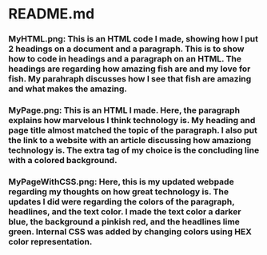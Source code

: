 # README.md
### MyHTML.png: This is an HTML code I made, showing how I put 2 headings on a document and a paragraph. This is to show how to code in headings and a paragraph on an HTML. The headings are regarding how amazing fish are and my love for fish. My parahraph discusses how I see that fish are amazing and what makes the amazing. 
### MyPage.png: This is an HTML I made. Here, the paragraph explains how marvelous I think technology is. My heading and page title almost matched the topic of the paragraph. I also put the link to a website with an article discussing how amaziong technology is. The extra tag of my choice is the concluding line with a colored background. 
### MyPageWithCSS.png: Here, this is my updated webpade regarding my thoughts on how great technology is. The updates I did were regarding the colors of the paragraph, headlines, and the text color. I made the text color a darker blue, the background a pinkish red, and the headlines lime green. Internal CSS was added by changing colors using HEX color representation. 
